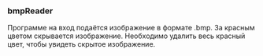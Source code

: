 ### bmpReader
Программе на вход подаётся изображение в формате .bmp.
За красным цветом скрывается изображение. Необходимо удалить весь красный цвет, чтобы увидеть скрытое изображение.
